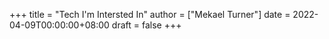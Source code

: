 +++
title = "Tech I'm Intersted In"
author = ["Mekael Turner"]
date = 2022-04-09T00:00:00+08:00
draft = false
+++
